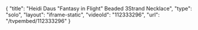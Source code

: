{
    "title": "Heidi Daus \"Fantasy in Flight\" Beaded 3Strand Necklace",
    "type": "solo",
    "layout": "iframe-static",
    "videoId": "112333296",
    "url": "\/tvpembed\/112333296"
}
